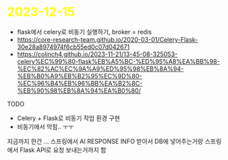 # <span style="color:yellow">2023-12-15</span>

- flask에서 celery로 비동기 실행하기, broker = redis
- https://core-research-team.github.io/2020-03-01/Celery-Flask-30e28a8974974f6cb55ed0c07d042671
- https://colinch4.github.io/2023-11-21/13-45-08-325053-celery%EC%99%80-flask%EB%A5%BC-%ED%95%A8%EA%BB%98-%EC%82%AC%EC%9A%A9%ED%95%98%EB%8A%94-%EB%B0%A9%EB%B2%95%EC%9D%80-%EC%96%B4%EB%96%BB%EA%B2%8C-%EB%90%98%EB%8A%94%EA%B0%80/


TODO
- Celery + Flask로 비동기 작업 환경 구현
- 비동기에서 막힘.. ㅜㅜ

지금까지 한건 ... 스프링에서 AI RESPONSE INFO 받아서 DB에 넣어주는거랑
스프링에서 Flask API로 요청 보내는거까지 함
